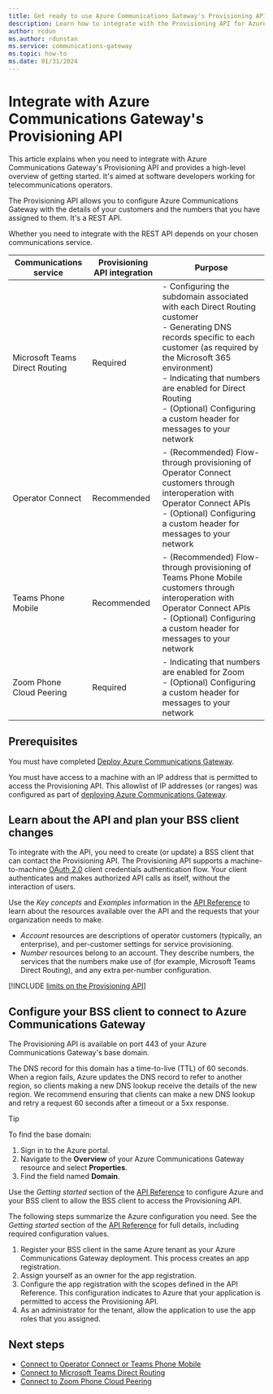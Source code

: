 ```yaml
---
title: Get ready to use Azure Communications Gateway's Provisioning API
description: Learn how to integrate with the Provisioning API for Azure Communications Gateway. The Provisioning API allows you to configure customers and associated numbers.
author: rcdun
ms.author: rdunstan
ms.service: communications-gateway
ms.topic: how-to
ms.date: 01/31/2024
---
```


# Integrate with Azure Communications Gateway's Provisioning API

This article explains when you need to integrate with Azure Communications Gateway's Provisioning API  and provides a high-level overview of getting started. It's aimed at software developers working for telecommunications operators.

The Provisioning API allows you to configure Azure Communications Gateway with the details of your customers and the numbers that you have assigned to them. It's a REST API.

Whether you need to integrate with the REST API depends on your chosen communications service.

|Communications service  |Provisioning API integration  |Purpose  |
|---------|---------|---------|
|Microsoft Teams Direct Routing |Required |- Configuring the subdomain associated with each Direct Routing customer<br>- Generating DNS records specific to each customer (as required by the Microsoft 365 environment)<br>- Indicating that numbers are enabled for Direct Routing<br>- (Optional) Configuring a custom header for messages to your network|
|Operator Connect|Recommended|- (Recommended) Flow-through provisioning of Operator Connect customers through interoperation with Operator Connect APIs<br>- (Optional) Configuring a custom header for messages to your network|
|Teams Phone Mobile|Recommended|- (Recommended) Flow-through provisioning of Teams Phone Mobile customers through interoperation with Operator Connect APIs<br>- (Optional) Configuring a custom header for messages to your network|
|Zoom Phone Cloud Peering |Required |- Indicating that numbers are enabled for Zoom<br>- (Optional) Configuring a custom header for messages to your network|

## Prerequisites

You must have completed [Deploy Azure Communications Gateway](deploy.md).

You must have access to a machine with an IP address that is permitted to access the Provisioning API. This allowlist of IP addresses (or ranges) was configured as part of [deploying Azure Communications Gateway](deploy.md#collect-configuration-values-for-each-communications-service).

## Learn about the API and plan your BSS client changes

To integrate with the API, you need to create (or update) a BSS client that can contact the Provisioning API. The Provisioning API supports a machine-to-machine [OAuth 2.0](/azure/active-directory/develop/v2-protocols) client credentials authentication flow. Your client authenticates and makes authorized API calls as itself, without the interaction of users.

Use the *Key concepts* and *Examples* information in the [API Reference](/rest/api/voiceservices) to learn about the resources available over the API and the requests that your organization needs to make.

- *Account* resources are descriptions of operator customers (typically, an enterprise), and per-customer settings for service provisioning.
- *Number* resources belong to an account. They describe numbers, the services that the numbers make use of (for example, Microsoft Teams Direct Routing), and any extra per-number configuration.

[!INCLUDE [limits on the Provisioning API](includes/communications-gateway-provisioning-api-restrictions.md)]

## Configure your BSS client to connect to Azure Communications Gateway

The Provisioning API is available on port 443 of your Azure Communications Gateway's base domain.

The DNS record for this domain has a time-to-live (TTL) of 60 seconds. When a region fails, Azure updates the DNS record to refer to another region, so clients making a new DNS lookup receive the details of the new region. We recommend ensuring that clients can make a new DNS lookup and retry a request 60 seconds after a timeout or a 5xx response.

> [!TIP]
> To find the base domain:
> 1. Sign in to the Azure portal.
> 1. Navigate to the **Overview** of your Azure Communications Gateway resource and select **Properties**.
> 1. Find the field named **Domain**.

Use the *Getting started* section of the [API Reference](/rest/api/voiceservices#getting-started) to configure Azure and your BSS client to allow the BSS client to access the Provisioning API.

The following steps summarize the Azure configuration you need. See the *Getting started* section of the [API Reference](/rest/api/voiceservices) for full details, including required configuration values.

1. Register your BSS client in the same Azure tenant as your Azure Communications Gateway deployment. This process creates an app registration.
1. Assign yourself as an owner for the app registration.
1. Configure the app registration with the scopes defined in the API Reference. This configuration indicates to Azure that your application is permitted to access the Provisioning API.
1. As an administrator for the tenant, allow the application to use the app roles that you assigned.

## Next steps

- [Connect to Operator Connect or Teams Phone Mobile](connect-operator-connect.md)
- [Connect to Microsoft Teams Direct Routing](connect-teams-direct-routing.md)
- [Connect to Zoom Phone Cloud Peering](connect-zoom.md)
